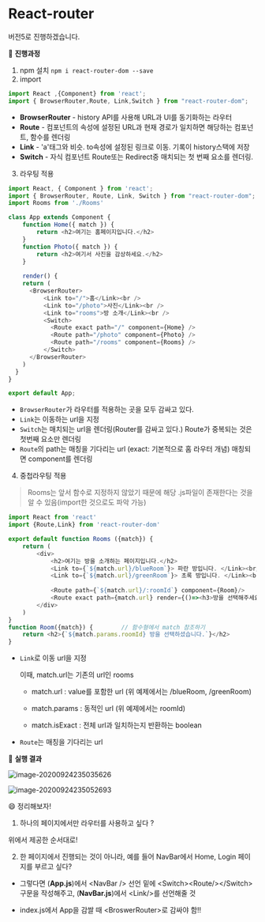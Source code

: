 # React-router

버전5로 진행하겠습니다.

:baby_chick: **진행과정**

1. npm 설치
   `npm i react-router-dom --save`
2. import

```js
import React ,{Component} from 'react';
import { BrowserRouter,Route, Link,Switch } from "react-router-dom";
```

- **BrowserRouter** - history API를 사용해 URL과 UI를 동기화하는 라우터
- **Route** - 컴포넌트의 속성에 설정된 URL과 현재 경로가 일치하면 해당하는 컴포넌트, 함수를 렌더링
- **Link** - 'a'태그와 비슷. to속성에 설정된 링크로 이동. 기록이 history스택에 저장
- **Switch** - 자식 컴포넌트 Route또는 Redirect중 매치되는 첫 번째 요소를 렌더링. 



3. 라우팅 적용

```js
import React, { Component } from 'react';
import { BrowserRouter, Route, Link, Switch } from "react-router-dom";
import Rooms from './Rooms'

class App extends Component {
    function Home({ match }) {
        return <h2>여기는 홈페이지입니다.</h2>
	}
	function Photo({ match }) {
  		return <h2>여기서 사진을 감상하세요.</h2>
	}
    
    render() {
    return (
      <BrowserRouter>
          <Link to="/">홈</Link><br />
          <Link to="/photo">사진</Link><br />
          <Link to="rooms">방 소개</Link><br />
          <Switch>			
            <Route exact path="/" component={Home} />
            <Route path="/photo" component={Photo} />
            <Route path="/rooms" component={Rooms} />
          </Switch>
      </BrowserRouter>
    )
  }
}

export default App;
```

- `BrowserRouter`가 라우터를 적용하는 곳을 모두 감싸고 있다. 
- `Link`는 이동하는 url을 지정
- `Switch`는 매치되는 url을 렌더링(Router를 감싸고 있다.)
  Route가 중복되는 것은 첫번째 요소만 렌더링
- `Route`의 path는 매칭을 기다리는 url  (exact: 기본적으로 홈 라우터 개념)
  매칭되면 component를 렌더링 



4. 중첩라우팅 적용

> Rooms는 앞서 함수로 지정하지 않았기 때문에 해당 .js파일이 존재한다는 것을 알 수 있음(import한 것으로도 파악 가능)

```js
import React from 'react'
import {Route,Link} from 'react-router-dom'

export default function Rooms ({match}) {
    return (
        <div>
            <h2>여기는 방을 소개하는 페이지입니다.</h2>
            <Link to={`${match.url}/blueRoom`}> 파란 방입니다. </Link><br/>
            <Link to={`${match.url}/greenRoom`}> 초록 방입니다. </Link><br/>
                
            <Route path={`${match.url}/:roomId`} component={Room}/>
            <Route exact path={match.url} render={()=><h3>방을 선택해주세요.</h3>}/>
        </div>
    )
}
function Room({match}) {		// 함수형에서 match 참조하기
    return <h2>{`${match.params.roomId} 방을 선택하셨습니다.`}</h2>
}
```

- `Link`로 이동 url을 지정

  이때, match.url는 기존의 url인 rooms 

  - match.url : value를 포함한 url (위 예제에서는 /blueRoom, /greenRoom)

  - match.params : 동적인 url (위 예제에서는 roomId)
  - match.isExact : 전체 url과 일치하는지 반환하는 boolean

- `Route`는 매칭을 기다리는 url





:evergreen_tree: **실행 결과**

![image-20200924235035626](C:\Users\user\AppData\Roaming\Typora\typora-user-images\image-20200924235035626.png)



![image-20200924235052693](C:\Users\user\AppData\Roaming\Typora\typora-user-images\image-20200924235052693.png)



:smile: 정리해보자! 

1. 하나의 페이지에서만 라우터를 사용하고 싶다 ?

위에서 제공한 순서대로! 

2. 한 페이지에서 진행되는 것이 아니라, 예를 들어 NavBar에서 Home, Login 페이지를 부르고 싶다? 

- 그렇다면 (**App.js**)에서 \<NavBar /> 선언 밑에 \<Switch>\<Route/>\</Switch> 구문을 작성해주고, (**NavBar.js**)에서 \<Link/>를 선언해줄 것

- index.js에서 App을 감쌀 때 \<BroswerRouter>로 감싸야 함!! 